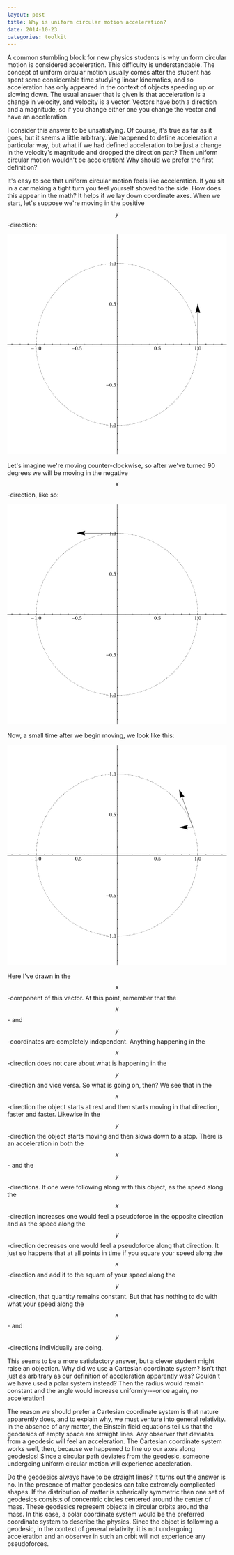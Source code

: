 ```yaml
---
layout: post
title: Why is uniform circular motion acceleration?
date: 2014-10-23
categories: toolkit
---
```


A common stumbling block for new physics students is why uniform circular
motion is considered acceleration.  This difficulty is understandable.  The
concept of uniform circular motion usually comes after the student has spent
some considerable time studying linear kinematics, and so acceleration has
only appeared in the context of objects speeding up or slowing down.  The
usual answer that is given is that acceleration is a change in velocity, and
velocity is a vector.  Vectors have both a direction and a magnitude, so if
you change either one you change the vector and have an acceleration.  

I consider this answer to be unsatisfying.  Of course, it's true as far as
it goes, but it seems a little arbitrary.  We happened to define
acceleration a particular way, but what if we had defined acceleration to be
just a change in the velocity's magnitude and dropped the direction part?
Then uniform circular motion wouldn't be acceleration!  Why should we prefer
the first definition?  

It's easy to see that uniform circular motion feels like acceleration.  If
you sit in a car making a tight turn you feel yourself shoved to the side.
How does this appear in the math?  It helps if we lay down coordinate axes.
When we start, let's suppose we're moving in the positive $$y$$-direction:

![](/images/circ_accel_1.png)

Let's imagine we're moving counter-clockwise, so after we've turned 90
degrees we will be moving in the negative $$x$$-direction, like so:

![](/images/circ_accel_3.png)

Now, a small time after we begin moving, we look like this:

![](/images/circ_accel_2.png)

Here I've drawn in the $$x$$-component of this vector.  At this point,
remember that the $$x$$- and $$y$$-coordinates are completely independent.
Anything happening in the $$x$$-direction does not care about what is
happening in the $$y$$-direction and vice versa.  So what is going on, then?
We see that in the $$x$$-direction the object starts at rest and then starts
moving in that direction, faster and faster.  Likewise in the
$$y$$-direction the object starts moving and then slows down to a stop.
There is an acceleration in both the $$x$$- and the $$y$$-directions.  If
one were following along with this object, as the speed along the
$$x$$-direction increases one would feel a pseudoforce in the opposite
direction and as the speed along the $$y$$-direction decreases one would
feel a pseudoforce along that direction.  It just so happens that at all
points in time if you square your speed along the $$x$$-direction and add it
to the square of your speed along the $$y$$-direction, that quantity remains
constant.  But that has nothing to do with what your speed along the $$x$$-
and $$y$$-directions individually are doing. 

This seems to be a more satisfactory answer, but a clever student might
raise an objection.  Why did we use a Cartesian coordinate system?  Isn't
that just as arbitrary as our definition of acceleration apparently was?
Couldn't we have used a polar system instead?  Then the radius would remain
constant and the angle would increase uniformly---once again, no
acceleration!

The reason we should prefer a Cartesian coordinate system is that nature
apparently does, and to explain why, we must venture into general
relativity.  In the absence of any matter, the Einstein field equations tell
us that the geodesics of empty space are straight lines.  Any observer that
deviates from a geodesic will feel an acceleration.  The Cartesian
coordinate system works well, then, because we happened to line up our axes
along geodesics!  Since a circular path deviates from the geodesic, someone
undergoing uniform circular motion will experience acceleration.

Do the geodesics always have to be straight lines?  It turns out the answer
is no.  In the presence of matter geodesics can take extremely complicated
shapes.  If the distribution of matter is spherically symmetric then one set
of geodesics consists of concentric circles centered around the center of
mass.  These geodesics represent objects in circular orbits around the mass.
In this case, a polar coordinate system would be the preferred coordinate
system to describe the physics.  Since the object is following a geodesic,
in the context of general relativity, it is not undergoing acceleration and
an observer in such an orbit will not experience any pseudoforces.
